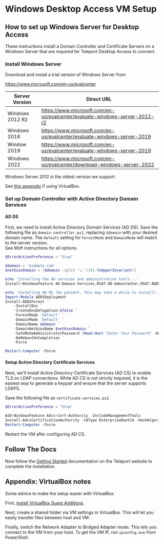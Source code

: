 # Windows Desktop Access VM Setup

## How to set up Windows Server for Desktop Access

These instructions install a Domain Controller and Certificate Servers on a Windows Server that
are required for Teleport Desktop Access to connect.

### Install Windows Server 

Download and install a trial version of Windows Server from

https://www.microsoft.com/en-us/evalcenter

|Server Version| Direct URL
|---|----
| Windows 2012 R2 | https://www.microsoft.com/en-us/evalcenter/evaluate-windows-server-2012-r2 |
| Windows 2016 | https://www.microsoft.com/en-us/evalcenter/evaluate-windows-server-2019 |
| Window 2019 | https://www.microsoft.com/en-us/evalcenter/evaluate-windows-server-2019 |
| Windows 2022 | https://www.microsoft.com/en-us/evalcenter/download-windows-server-2022 |

Windows Server 2012 is the oldest version we support.

See [this appendix](#appendix-virtualbox-notes) if using VirtualBox.

### Set up Domain Controller with Active Directory Domain Services

#### AD DS

First, we need to install Active Directory Domain Services (AD DS). Save the following file as `domain-controller.ps1`,
replacing `$domain` with your desired domain name.  The `Default` setting for `ForestMode` and `DomainMode` will match to the server version.  
See Msft instructions for all options.

```powershell
$ErrorActionPreference = "Stop"

$domain = 'example.com'
$netbiosDomain = ($domain -split '\.')[0].ToUpperInvariant()

echo 'Installing the AD services and administration tools...'
Install-WindowsFeature AD-Domain-Services,RSAT-AD-AdminCenter,RSAT-ADDS-Tools

echo 'Installing AD DS (be patient, this may take a while to install)...'
Import-Module ADDSDeployment
Install-ADDSForest `
    -InstallDns `
    -CreateDnsDelegation:$false `
    -ForestMode 'Default' `
    -DomainMode 'Default' `
    -DomainName $domain `
    -DomainNetbiosName $netbiosDomain `
    -SafeModeAdministratorPassword (Read-Host "Enter Your Password" -AsSecureString) `
    -NoRebootOnCompletion `
    -Force

Restart-Computer -Force
```

#### Setup Active Directory Certificate Services

Next, we'll install Active Directory Certificate Services (AD CS) to enable TLS
on LDAP connections. While AD CS is not strictly required, it is the easiest way
to generate a keypair and ensure that the server supports LDAPS.

Save the following file as `certificate-services.ps1`

```powershell
$ErrorActionPreference = "Stop"

Add-WindowsFeature Adcs-Cert-Authority -IncludeManagementTools
Install-AdcsCertificationAuthority -CAType EnterpriseRootCA -HashAlgorithmName SHA384 -Force
Restart-Computer -Force
```

Restart the VM after configuring AD CS.

## Follow The Docs

Now follow the [Getting Started](https://goteleport.com/docs/desktop-access/introduction/) documentation on the Teleport website to complete the installation.

## Appendix: VirtualBox notes

Some advice to make the setup easier with VirtualBox.

First, [install VirtualBox Guest
Additions](https://www.virtualbox.org/manual/ch04.html).

Next, create a shared folder via VM settings in VirtualBox. This will let you
easily transfer files between host and VM.

Finally, switch the Network Adapter to Bridged Adapter mode. This lets you
connect to the VM from your host. To get the VM IP, run `ipconfig.exe` from
PowerShell.
